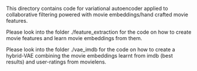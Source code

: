 
This directory contains code for variational autoencoder applied to 
collaborative filtering powered with movie embeddings/hand crafted movie features. 

Please look into the folder ./feature_extraction for the code on how to create movie features and learn movie embeddings from them.

Please look into the folder ./vae_imdb for the code on how to create a hybrid-VAE combining the movie embeddings learnt from imdb (best results) and user-ratings from movielens.
